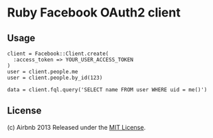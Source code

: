 # Ruby Facebook OAuth2 client


## Usage

    client = Facebook::Client.create(
      :access_token => YOUR_USER_ACCESS_TOKEN
    )
    user = client.people.me
    user = client.people.by_id(123)

    data = client.fql.query('SELECT name FROM user WHERE uid = me()')


## License
(c) Airbnb 2013
Released under the [MIT License](http://www.opensource.org/licenses/MIT).
